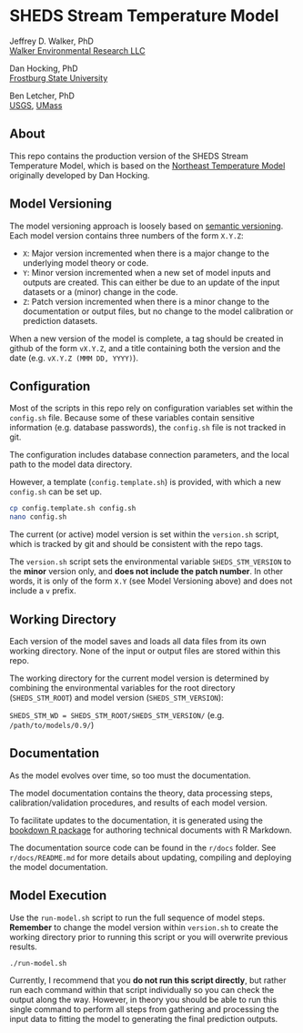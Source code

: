 SHEDS Stream Temperature Model
==============================

Jeffrey D. Walker, PhD  
[Walker Environmental Research LLC](https://walkerenvres.com/)

Dan Hocking, PhD  
[Frostburg State University](http://hockinglab.weebly.com/)

Ben Letcher, PhD  
[USGS](https://www.lsc.usgs.gov/?q=cafb-research), [UMass](https://eco.umass.edu/people/faculty/letcher-ben/)

## About

This repo contains the production version of the SHEDS Stream Temperature Model, which is based on the [Northeast Temperature Model](https://github.com/Conte-Ecology/conteStreamTemperature_northeast) originally developed by Dan Hocking.

## Model Versioning

The model versioning approach is loosely based on [semantic versioning](https://semver.org/). Each model version contains three numbers of the form `X.Y.Z`:

- `X`: Major version incremented when there is a major change to the underlying model theory or code.
- `Y`: Minor version incremented when a new set of model inputs and outputs are created. This can either be due to an update of the input datasets or a (minor) change in the code.
- `Z`: Patch version incremented when there is a minor change to the documentation or output files, but no change to the model calibration or prediction datasets.

When a new version of the model is complete, a tag should be created in github of the form `vX.Y.Z`, and a title containing both the version and the date (e.g. `vX.Y.Z (MMM DD, YYYY)`).

## Configuration

Most of the scripts in this repo rely on configuration variables set within the `config.sh` file. Because some of these variables contain sensitive information (e.g. database passwords), the `config.sh` file is not tracked in git. 

The configuration includes database connection parameters, and the local path to the model data directory.

However, a template (`config.template.sh`) is provided, with which a new `config.sh` can be set up. 

```bash
cp config.template.sh config.sh
nano config.sh
```

The current (or active) model version is set within the `version.sh` script, which is tracked by git and should be consistent with the repo tags.

The `version.sh` script sets the environmental variable `SHEDS_STM_VERSION` to the **minor** version only, and **does not include the patch number**. In other words, it is only of the form `X.Y` (see Model Versioning above) and does not include a `v` prefix.


## Working Directory

Each version of the model saves and loads all data files from its own working directory. None of the input or output files are stored within this repo.

The working directory for the current model version is determined by combining the environmental variables for the root directory (`SHEDS_STM_ROOT`) and model version (`SHEDS_STM_VERSION`):

`SHEDS_STM_WD = SHEDS_STM_ROOT/SHEDS_STM_VERSION/` (e.g. `/path/to/models/0.9/`)


## Documentation

As the model evolves over time, so too must the documentation.

The model documentation contains the theory, data processing steps, calibration/validation procedures, and results of each model version.

To facilitate updates to the documentation, it is generated using the [bookdown R package](https://bookdown.org/yihui/bookdown/) for authoring technical documents with R Markdown.

The documentation source code can be found in the `r/docs` folder. See `r/docs/README.md` for more details about updating, compiling and deploying the model documentation.


## Model Execution

Use the `run-model.sh` script to run the full sequence of model steps. **Remember** to change the model version within `version.sh` to create the working directory prior to running this script or you will overwrite previous results.

```
./run-model.sh
```

Currently, I recommend that you **do not run this script directly**, but rather run each command within that script individually so you can check the output along the way. However, in theory you should be able to run this single command to perform all steps from gathering and processing the input data to fitting the model to generating the final prediction outputs.

